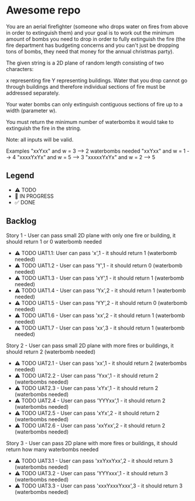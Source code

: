 # Awesome repo

You are an aerial firefighter (someone who drops water on fires from above in order to extinguish them) and your goal is to work out the minimum amount of bombs you need to drop in order to fully extinguish the fire (the fire department has budgeting concerns and you can't just be dropping tons of bombs, they need that money for the annual christmas party).

The given string is a 2D plane of random length consisting of two characters:

x representing fire
Y representing buildings.
Water that you drop cannot go through buildings and therefore individual sections of fire must be addressed separately.

Your water bombs can only extinguish contiguous sections of fire up to a width (parameter w).

You must return the minimum number of waterbombs it would take to extinguish the fire in the string.

Note: all inputs will be valid.

Examples
"xxYxx" and w = 3      -->  2 waterbombs needed
"xxYxx" and w = 1      -->  4
"xxxxYxYx" and w = 5   -->  3
"xxxxxYxYx" and w = 2  -->  5

## Legend
- ⚠ TODO
- 🚧 IN PROGRESS
- ✅ DONE

## Backlog

Story 1 - User can pass small 2D plane with only one fire or building, it should return 1 or 0 waterbomb needed
- ⚠ TODO UAT1.1: User can pass 'x',1 - it should return 1 (waterbomb needed)
- ⚠ TODO UAT1.2 -  User can pass 'Y',1 - it should return 0 (waterbomb needed)
- ⚠ TODO UAT1.3 -  User can pass 'xY',1 - it should return 1 (waterbomb needed)
- ⚠ TODO UAT1.4 -  User can pass 'Yx',2 - it should return 1 (waterbomb needed)
- ⚠ TODO UAT1.5 -  User can pass 'YY',2 - it should return 0 (waterbomb needed)
- ⚠ TODO UAT1.6 -  User can pass 'xx',2 - it should return 1 (waterbomb needed)
- ⚠ TODO UAT1.7 -  User can pass 'xx',3 - it should return 1 (waterbomb needed)


Story 2 - User can pass small 2D plane with more fires or buildings, it should return 2 (waterbomb needed)
- ⚠ TODO UAT2.1 -  User can pass 'xx',1 - it should return 2 (waterbombs needed)
- ⚠ TODO UAT2.2 -  User can pass 'Yxx',1 - it should return 2 (waterbombs needed)
- ⚠ TODO UAT2.3 -  User can pass 'xYx',1 - it should return 2 (waterbombs needed)
- ⚠ TODO UAT2.4 -  User can pass 'YYYxx',1 - it should return 2 (waterbombs needed)
- ⚠ TODO UAT2.5 -  User can pass 'xYx',2 - it should return 2 (waterbombs needed)
- ⚠ TODO UAT2.6 -  User can pass 'xxYxx',2 - it should return 2 (waterbombs needed)

Story 3 - User can pass 2D plane with more fires or buildings, it should return how many waterbombs needed
- ⚠ TODO UAT3.1 -  User can pass 'xxYxxYxx',2 - it should return 3 (waterbombs needed)
- ⚠ TODO UAT3.2 -  User can pass 'YYYxxx',1 - it should return 3 (waterbombs needed)
- ⚠ TODO UAT3.3 -  User can pass 'xxxYxxxYxxx',3 - it should return 3 (waterbombs needed)

